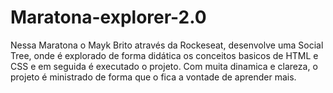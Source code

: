# Maratona-explorer-2.0
Nessa Maratona o Mayk Brito através da Rockeseat, desenvolve uma Social Tree, onde é explorado de forma didática
os conceitos basicos de HTML e CSS e em seguida é executado o projeto.
Com muita dinamica e clareza, o projeto é ministrado de forma que o fica a vontade de aprender mais.
